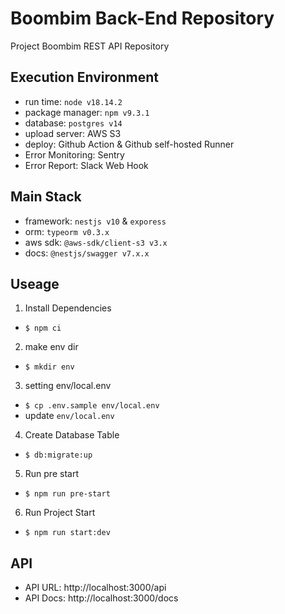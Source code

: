 # Boombim Back-End Repository
Project Boombim REST API Repository

## Execution Environment
- run time: `node v18.14.2`
- package manager: `npm v9.3.1`
- database: `postgres v14`
- upload server: AWS S3
- deploy: Github Action & Github self-hosted Runner 
- Error Monitoring: Sentry
- Error Report: Slack Web Hook

## Main Stack
- framework: `nestjs v10` & `exporess`
- orm: `typeorm v0.3.x`
- aws sdk: `@aws-sdk/client-s3 v3.x`
- docs: `@nestjs/swagger v7.x.x`

## Useage
1. Install Dependencies
  - `$ npm ci` 
2. make env dir
  - `$ mkdir env`
3. setting env/local.env
  - `$ cp .env.sample env/local.env`
  - update `env/local.env`
4. Create Database Table
  - `$ db:migrate:up` 
5. Run pre start
  - `$ npm run pre-start`
6. Run Project Start
  - `$ npm run start:dev`

## API
- API URL: http://localhost:3000/api
- API Docs: http://localhost:3000/docs
